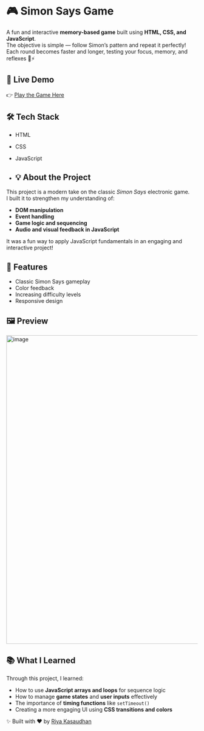 # 🎮 Simon Says Game

A fun and interactive **memory-based game** built using **HTML, CSS, and JavaScript**.  
The objective is simple — follow Simon’s pattern and repeat it perfectly!  
Each round becomes faster and longer, testing your focus, memory, and reflexes 🧠⚡


## 🚀 Live Demo
👉 [Play the Game Here](https://riya22116086.github.io/Simon-Say-Game/)

## 🛠️ Tech Stack
- HTML  
- CSS  
- JavaScript

  
- ## 💡 About the Project
This project is a modern take on the classic *Simon Says* electronic game.  
I built it to strengthen my understanding of:
- **DOM manipulation**
- **Event handling**
- **Game logic and sequencing**
- **Audio and visual feedback in JavaScript**

It was a fun way to apply JavaScript fundamentals in an engaging and interactive project!


## 🎯 Features
- Classic Simon Says gameplay
- Color feedback
- Increasing difficulty levels
- Responsive design

## 🖼️ Preview
<img width="826" height="812" alt="image" src="https://github.com/user-attachments/assets/35edc66d-c9e0-4b13-a32e-05c880ad22b8" />

## 📚 What I Learned
Through this project, I learned:
- How to use **JavaScript arrays and loops** for sequence logic  
- How to manage **game states** and **user inputs** effectively  
- The importance of **timing functions** like `setTimeout()`  
- Creating a more engaging UI using **CSS transitions and colors**

✨ Built with ❤️ by [Riya Kasaudhan](https://github.com/Riya22116086)
